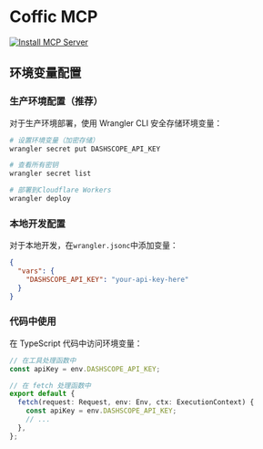 # Coffic MCP

[![Install MCP Server](https://cursor.com/deeplink/mcp-install-dark.svg)](cursor://anysphere.cursor-deeplink/mcp/install?name=Coffic&config=eyJjb21tYW5kIjoibnB4IG1jcC1yZW1vdGUgaHR0cHM6Ly9tY3AuY29mZmljLmNuL3NzZSJ9)

## 环境变量配置

### 生产环境配置（推荐）

对于生产环境部署，使用 Wrangler CLI 安全存储环境变量：

```bash
# 设置环境变量（加密存储）
wrangler secret put DASHSCOPE_API_KEY

# 查看所有密钥
wrangler secret list

# 部署到Cloudflare Workers
wrangler deploy
```

### 本地开发配置

对于本地开发，在`wrangler.jsonc`中添加变量：

```json
{
  "vars": {
    "DASHSCOPE_API_KEY": "your-api-key-here"
  }
}
```

### 代码中使用

在 TypeScript 代码中访问环境变量：

```typescript
// 在工具处理函数中
const apiKey = env.DASHSCOPE_API_KEY;

// 在 fetch 处理函数中
export default {
  fetch(request: Request, env: Env, ctx: ExecutionContext) {
    const apiKey = env.DASHSCOPE_API_KEY;
    // ...
  },
};
```
